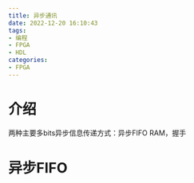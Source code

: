 ```yaml
---
title: 异步通讯
date: 2022-12-20 16:10:43
tags: 
- 编程
- FPGA
- HDL
categories: 
- FPGA
---
```


# 介绍
两种主要多bits异步信息传递方式：异步FIFO RAM，握手

<!-- more -->

# 异步FIFO
